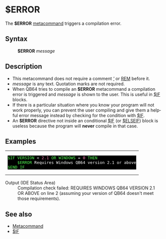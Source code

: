 <style>pre.codeide, pre.outputfixed, .outputcrt0 { background-color: #000 !important; color: #FFF !important; }</style><!DOCTYPE html>
<html class="client-nojs" dir="ltr" lang="en">
<head>
<title>$ERROR - QB64 Phoenix Edition Wiki</title>
</head>
<body class="mediawiki ltr sitedir-ltr mw-hide-empty-elt ns-0 ns-subject page-_ERROR rootpage-_ERROR skin-vector action-view skin-vector-legacy vector-feature-language-in-header-enabled vector-feature-language-in-main-page-header-disabled vector-feature-language-alert-in-sidebar-disabled vector-feature-sticky-header-disabled vector-feature-sticky-header-edit-disabled vector-feature-table-of-contents-disabled vector-feature-visual-enhancement-next-disabled">
<div class="mw-body" id="content" role="main">
<a id="top"></a>
<h1 class="firstHeading mw-first-heading" id="firstHeading"><span class="mw-page-title-main">$ERROR</span></h1>
<div class="vector-body" id="bodyContent">
<div class="mw-body-content mw-content-ltr" dir="ltr" id="mw-content-text" lang="en"><div class="mw-parser-output"><p>The <b>$ERROR</b> <a href="Metacommand" title="Metacommand">metacommand</a> triggers a compilation error.
</p>
<h2><span class="mw-headline" id="Syntax">Syntax</span></h2>
<dl><dd><b>$ERROR</b> <i>message</i></dd></dl>
<p>
</p>
<h2><span class="mw-headline" id="Description">Description</span></h2>
<ul><li>This metacommand does not require a comment <i><a href="Apostrophe" title="Apostrophe">'</a></i> or <a href="REM" title="REM">REM</a> before it.</li>
<li><i>message</i> is any text. Quotation marks are not required.</li>
<li>When QB64 tries to compile an <b>$ERROR</b> metacommand a compilation error is triggered and <i>message</i> is shown to the user. This is useful in <a href="$IF" title="$IF">$IF</a> blocks.</li>
<li>If there is a particular situation where you know your program will not work properly, you can prevent the user compiling and give them a helpful error message instead by checking for the condition with <a href="$IF" title="$IF">$IF</a>.</li>
<li>An <b>$ERROR</b> directive not inside an conditional <a href="$IF" title="$IF">$IF</a> (or <a class="mw-redirect" href="$ELSEIF" title="$ELSEIF">$ELSEIF</a>) block is useless because the program will <b>never</b> compile in that case.</li></ul>
<p>
</p>
<h2><span class="mw-headline" id="Examples">Examples</span></h2>
<table cellpadding="15px" width="100%">
<tbody><tr>
<td><pre class="codeide"><a href="$IF" title="$IF"><span style="color:#55FF55;">$IF</span></a> <span style="color:#55FF55;">VERSION</span> &lt; <span style="color:#F580B1;">2.1</span> <a href="OR_(boolean)" title="OR (boolean)"><span style="color:#55FF55;">OR</span></a> <span style="color:#55FF55;">WINDOWS</span> = <span style="color:#F580B1;">0</span> <a href="THEN" title="THEN"><span style="color:#55FF55;">THEN</span></a>
    <a class="mw-selflink selflink"><span style="color:#55FF55;">$ERROR</span></a> Requires Windows QB64 version 2.1 or above
<a class="mw-redirect" href="$END_IF" title="$END IF"><span style="color:#55FF55;">$END IF</span></a> 
</pre>
</td></tr></tbody></table>
<dl><dt>Output (IDE Status Area)</dt>
<dd>Compilation check failed: REQUIRES WINDOWS QB64 VERSION 2.1 OR ABOVE on line 2 (assuming your version of QB64 doesn't meet those requirements).</dd></dl>
<p>
</p>
<h2><span class="mw-headline" id="See_also">See also</span></h2>
<ul><li><a href="Metacommand" title="Metacommand">Metacommand</a></li>
<li><a href="$IF" title="$IF">$IF</a></li></ul>
<p>
</p>
<!-- 
NewPP limit report
Cached time: 20240715061209
Cache expiry: 86400
Reduced expiry: false
Complications: [show‐toc]
CPU time usage: 0.038 seconds
Real time usage: 0.072 seconds
Preprocessor visited node count: 95/1000000
Post‐expand include size: 1104/2097152 bytes
Template argument size: 121/2097152 bytes
Highest expansion depth: 3/100
Expensive parser function count: 0/100
Unstrip recursion depth: 0/20
Unstrip post‐expand size: 0/5000000 bytes
-->
<!--
Transclusion expansion time report (%,ms,calls,template)
100.00%   52.891      1 -total
 26.24%   13.878      4 Template:Text
 14.97%    7.920      5 Template:Cm
 14.56%    7.703      1 Template:PageSeeAlso
  7.91%    4.184      1 Template:PageSyntax
  6.00%    3.173      1 Template:CodeEnd
  5.70%    3.014      1 Template:PageExamples
  5.45%    2.885      1 Template:PageNavigation
  5.24%    2.772      3 Template:Parameter
  5.18%    2.741      1 Template:CodeStart
-->
<!-- Saved in parser cache with key qb64pnix_mw19894-mwmb_:pcache:idhash:744-0!canonical and timestamp 20240715061209 and revision id 8327.
 -->
</div>
</div>
</div>
</div>
</body>
</html>